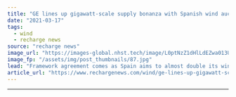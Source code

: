 ```yaml
---
title: "GE lines up gigawatt-scale supply bonanza with Spanish wind auction winner"
date: "2021-03-17"
tags: 
  - wind
  - recharge news
source: "recharge news"
image_url: "https://images-global.nhst.tech/image/L0ptNzZ1dHlLdEZwa013UGJYeHBXaVZMYWs1d1E1YjFUV0NidXo1OWlPRT0=/nhst/binary/c2a1ab158fdf4edf465bd819d9d76c9a"
image_fp: "/assets/img/post_thumbnails/87.jpg"
lead: "Framework agreement comes as Spain aims to almost double its wind capacity this decade to 50GW"
article_url: "https://www.rechargenews.com/wind/ge-lines-up-gigawatt-scale-supply-bonanza-with-spanish-wind-auction-winner/2-1-982622"
---
```


---
